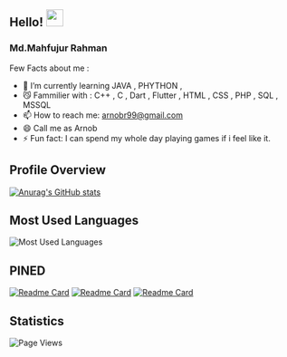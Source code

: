 

## Hello! <img src="https://raw.githubusercontent.com/MartinHeinz/MartinHeinz/master/wave.gif" width="30px">

### Md.Mahfujur Rahman 

Few Facts about me : 

- 🤖 I’m currently learning JAVA , PHYTHON , 
- 😼 Fammilier with : C++ , C , Dart , Flutter , HTML , CSS , PHP , SQL , MSSQL 
- 📫 How to reach me: arnobr99@gmail.com 
- 😄 Call me as Arnob 
- ⚡ Fun fact: I can spend my whole day playing games if i feel like it.

## Profile Overview
[![Anurag's GitHub stats](https://github-readme-stats.vercel.app/api?username=Jackfrst&show_icons=true&theme=city_lights&hide_border=true)](https://github.com/anuraghazra/github-readme-stats)

## Most Used Languages
![Most Used Languages](https://github-readme-stats.vercel.app/api/top-langs/?username=Jackfrst&theme=city_lights&show_icons=true&hide_border=true)

## PINED
[![Readme Card](https://github-readme-stats.vercel.app/api/pin/?username=Jackfrst&repo=THE_COVID_19&show_icons=true&theme=city_lights&hide_border=true)](https://github.com/Jackfrst/THE_COVID_19.git)
[![Readme Card](https://github-readme-stats.vercel.app/api/pin/?username=Jackfrst&repo=IOT_Interface&show_icons=true&theme=city_lights&hide_border=true)](https://github.com/Jackfrst/IOT_Interface.git)
[![Readme Card](https://github-readme-stats.vercel.app/api/pin/?username=Jackfrst&repo=ARML-FOOD&show_icons=true&theme=city_lights&hide_border=true)](https://github.com/Jackfrst/ARML-FOOD.git)

## Statistics
![Page Views](https://visitor-badge.glitch.me/badge?page_id=Jackfrst&left_color=blue&right_color=black)
